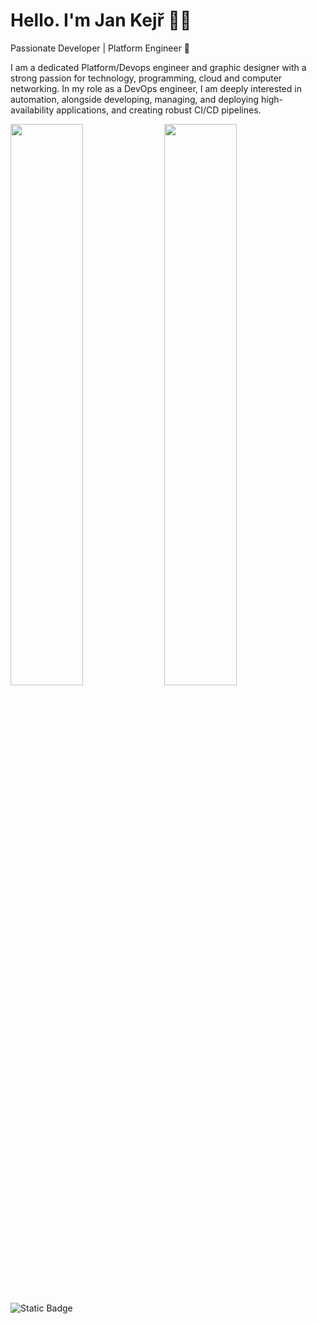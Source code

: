 <h1 align="left">
  Hello.  
  I'm Jan Kejř 👨‍💻
</h1>

<p align="left">
Passionate Developer | Platform Engineer 🚀 

I am a dedicated Platform/Devops engineer and graphic designer with a strong passion for technology, programming, cloud and computer networking.
In my role as a DevOps engineer, I am deeply interested in automation, alongside developing, managing, and deploying high-availability applications, and creating robust CI/CD pipelines. 
</p>

<p align="left">
  <img height="48%" src="https://github-readme-stats.vercel.app/api?username=kejrak&show_icons=true&theme=github_dark&hide_border=true" />
  <img height="48%" src="https://github-readme-streak-stats.herokuapp.com/?user=kejrak&theme=github-dark&hide_border=true" />
</p>

![Static Badge](https://img.shields.io/badge/currently_working_on-chutno.cz-green)
